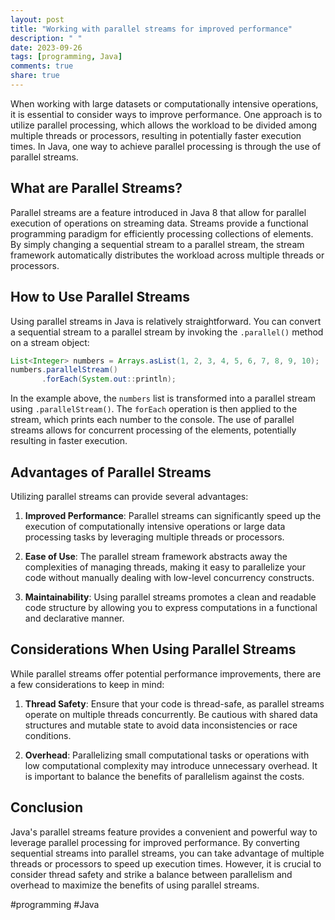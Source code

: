 ```yaml
---
layout: post
title: "Working with parallel streams for improved performance"
description: " "
date: 2023-09-26
tags: [programming, Java]
comments: true
share: true
---
```


When working with large datasets or computationally intensive operations, it is essential to consider ways to improve performance. One approach is to utilize parallel processing, which allows the workload to be divided among multiple threads or processors, resulting in potentially faster execution times. In Java, one way to achieve parallel processing is through the use of parallel streams.

## What are Parallel Streams?

Parallel streams are a feature introduced in Java 8 that allow for parallel execution of operations on streaming data. Streams provide a functional programming paradigm for efficiently processing collections of elements. By simply changing a sequential stream to a parallel stream, the stream framework automatically distributes the workload across multiple threads or processors.

## How to Use Parallel Streams

Using parallel streams in Java is relatively straightforward. You can convert a sequential stream to a parallel stream by invoking the `.parallel()` method on a stream object:

```java
List<Integer> numbers = Arrays.asList(1, 2, 3, 4, 5, 6, 7, 8, 9, 10);
numbers.parallelStream()
       .forEach(System.out::println);
```

In the example above, the `numbers` list is transformed into a parallel stream using `.parallelStream()`. The `forEach` operation is then applied to the stream, which prints each number to the console. The use of parallel streams allows for concurrent processing of the elements, potentially resulting in faster execution.

## Advantages of Parallel Streams

Utilizing parallel streams can provide several advantages:

1. **Improved Performance**: Parallel streams can significantly speed up the execution of computationally intensive operations or large data processing tasks by leveraging multiple threads or processors.

2. **Ease of Use**: The parallel stream framework abstracts away the complexities of managing threads, making it easy to parallelize your code without manually dealing with low-level concurrency constructs.

3. **Maintainability**: Using parallel streams promotes a clean and readable code structure by allowing you to express computations in a functional and declarative manner.

## Considerations When Using Parallel Streams

While parallel streams offer potential performance improvements, there are a few considerations to keep in mind:

1. **Thread Safety**: Ensure that your code is thread-safe, as parallel streams operate on multiple threads concurrently. Be cautious with shared data structures and mutable state to avoid data inconsistencies or race conditions.

2. **Overhead**: Parallelizing small computational tasks or operations with low computational complexity may introduce unnecessary overhead. It is important to balance the benefits of parallelism against the costs.

## Conclusion

Java's parallel streams feature provides a convenient and powerful way to leverage parallel processing for improved performance. By converting sequential streams into parallel streams, you can take advantage of multiple threads or processors to speed up execution times. However, it is crucial to consider thread safety and strike a balance between parallelism and overhead to maximize the benefits of using parallel streams.

#programming #Java